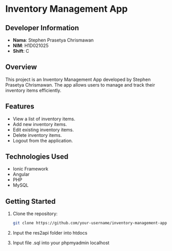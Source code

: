 # Inventory Management App

## Developer Information

- **Nama**: Stephen Prasetya Chrismawan
- **NIM**: H1D021025
- **Shift**: C

## Overview

This project is an Inventory Management App developed by Stephen Prasetya Chrismawan. The app allows users to manage and track their inventory items efficiently.

## Features

- View a list of inventory items.
- Add new inventory items.
- Edit existing inventory items.
- Delete inventory items.
- Logout from the application.

## Technologies Used

- Ionic Framework
- Angular
- PHP
- MySQL

## Getting Started

1. Clone the repository:

   ```bash
   git clone https://github.com/your-username/inventory-management-app.git
2. Input the res2api folder into htdocs
3. Input file .sql into your phpmyadmin localhost

